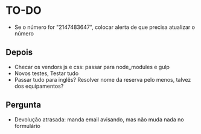 # TO-DO

- Se o número for "2147483647", colocar alerta de que precisa atualizar o número

## Depois

- Checar os vendors js e css: passar para node_modules e gulp
- Novos testes, Testar tudo
- Passar tudo para inglês? Resolver nome da reserva pelo menos, talvez dos equipamentos?

## Pergunta

- Devolução atrasada: manda email avisando, mas não muda nada no formulário
